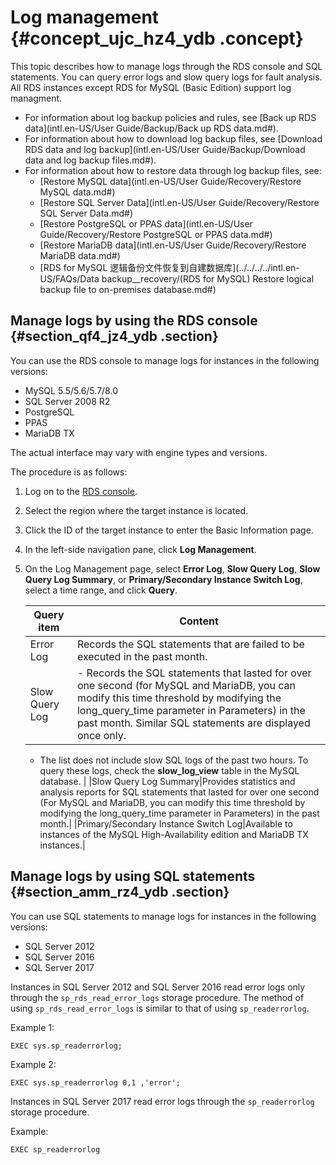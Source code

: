 # Log management {#concept_ujc_hz4_ydb .concept}

This topic describes how to manage logs through the RDS console and SQL statements. You can query error logs and slow query logs for fault analysis. All RDS instances except RDS for MySQL \(Basic Edition\) support log managment.

-   For information about log backup policies and rules, see [Back up RDS data](intl.en-US/User Guide/Backup/Back up RDS data.md#).
-   For information about how to download log backup files, see [Download RDS data and log backup](intl.en-US/User Guide/Backup/Download data and log backup files.md#).
-   For information about how to restore data through log backup files, see:
    -   [Restore MySQL data](intl.en-US/User Guide/Recovery/Restore MySQL data.md#)
    -   [Restore SQL Server Data](intl.en-US/User Guide/Recovery/Restore SQL Server Data.md#)
    -   [Restore PostgreSQL or PPAS data](intl.en-US/User Guide/Recovery/Restore PostgreSQL or PPAS data.md#)
    -   [Restore MariaDB data](intl.en-US/User Guide/Recovery/Restore MariaDB data.md#)
    -   [RDS for MySQL 逻辑备份文件恢复到自建数据库](../../../../intl.en-US/FAQs/Data backup__recovery/(RDS for MySQL) Restore logical backup file to on-premises database.md#)

## Manage logs by using the RDS console {#section_qf4_jz4_ydb .section}

You can use the RDS console to manage logs for instances in the following versions:

-   MySQL 5.5/5.6/5.7/8.0
-   SQL Server 2008 R2
-   PostgreSQL
-   PPAS
-   MariaDB TX

The actual interface may vary with engine types and versions.

The procedure is as follows:

1.  Log on to the [RDS console](https://rds.console.aliyun.com/).
2.  Select the region where the target instance is located.
3.  Click the ID of the target instance to enter the Basic Information page.
4.  In the left-side navigation pane, click **Log Management**.
5.  On the Log Management page, select **Error Log**, **Slow Query Log**, **Slow Query Log Summary**, or **Primary/Secondary Instance Switch Log**, select a time range, and click **Query**.

    |Query item|Content|
    |----------|-------|
    |Error Log|Records the SQL statements that are failed to be executed in the past month.|
    |Slow Query Log|     -   Records the SQL statements that lasted for over one second \(for MySQL and MariaDB, you can modify this time threshold by modifying the long\_query\_time parameter in Parameters\) in the past month. Similar SQL statements are displayed once only.
    -   The list does not include slow SQL logs of the past two hours. To query these logs, check the **slow\_log\_view** table in the MySQL database.
 |
    |Slow Query Log Summary|Provides statistics and analysis reports for SQL statements that lasted for over one second \(For MySQL and MariaDB, you can modify this time threshold by modifying the long\_query\_time parameter in Parameters\) in the past month.|
    |Primary/Secondary Instance Switch Log|Available to instances of the MySQL High-Availability edition and MariaDB TX instances.|


## Manage logs by using SQL statements {#section_amm_rz4_ydb .section}

You can use SQL statements to manage logs for instances in the following versions:

-   SQL Server 2012
-   SQL Server 2016
-   SQL Server 2017

Instances in SQL Server 2012 and SQL Server 2016 read error logs only through the `sp_rds_read_error_logs` storage procedure. The method of using `sp_rds_read_error_logs` is similar to that of using `sp_readerrorlog`.

Example 1:

``` {#codeblock_tnb_jry_wf2}
EXEC sys.sp_readerrorlog;
```

Example 2:

``` {#codeblock_xc8_es5_9bx}
EXEC sys.sp_readerrorlog 0,1 ,'error';
```

Instances in SQL Server 2017 read error logs through the `sp_readerrorlog` storage procedure.

Example:

``` {#codeblock_19m_nsb_0t2}
EXEC sp_readerrorlog
```

